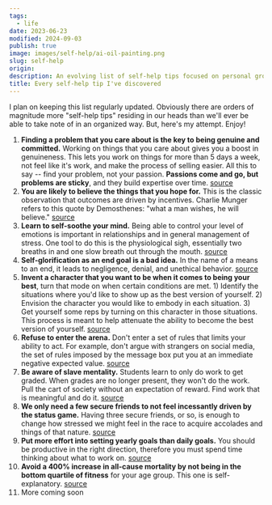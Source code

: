 ```yaml
---
tags:
  - life
date: 2023-06-23
modified: 2024-09-03
publish: true
image: images/self-help/ai-oil-painting.png
slug: self-help
origin: 
description: An evolving list of self-help tips focused on personal growth, productivity, and well-being.
title: Every self-help tip I've discovered
---
```

I plan on keeping this list regularly updated. Obviously there are orders of magnitude more "self-help tips" residing in our heads than we'll ever be able to take note of in an organized way. But, here's my attempt. Enjoy!

1. **Finding a problem that you care about is the key to being genuine and committed.** Working on things that you care about gives you a boost in genuineness. This lets you work on things for more than 5 days a week, not feel like it's work, and make the process of selling easier. All this to say -- find your problem, not your passion. **Passions come and go, but problems are sticky**, and they build expertise over time. [source](https://justinmares.com/how-to-find-meaningful-work/)
2. **You are likely to believe the things that you hope for.** This is the classic observation that outcomes are driven by incentives. Charlie Munger refers to this quote by Demosthenes: "what a man wishes, he will believe." [source](https://www.amazon.com/Charlie-Munger-Complete-Investor-Publishing/dp/0231170998)
3. **Learn to self-soothe your mind.** Being able to control your level of emotions is important in relationships and in general management of stress. One tool to do this is the physiological sigh, essentially two breaths in and one slow breath out through the mouth. [source](https://lexfridman.com/andrew-huberman-3/)
4. **Self-glorification as an end goal is a bad idea.** In the name of a means to an end, it leads to negligence, denial, and unethical behavior. [source](https://www.goodreads.com/book/show/629.Zen_and_the_Art_of_Motorcycle_Maintenance)
5. **Invent a character that you want to be when it comes to being your best**, turn that mode on when certain conditions are met. 1) Identify the situations where you'd like to show up as the best version of yourself. 2) Envision the character you would like to embody in each situation. 3) Get yourself some reps by turning on this character in those situations. This process is meant to help attenuate the ability to become the best version of yourself. [source](https://share.transistor.fm/s/0adf53ff)
6. **Refuse to enter the arena.** Don't enter a set of rules that limits your ability to act. For example, don't argue with strangers on social media, the set of rules imposed by the message box put you at an immediate negative expected value. [source](https://www.goodreads.com/book/show/629.Zen_and_the_Art_of_Motorcycle_Maintenance)
7. **Be aware of slave mentality.** Students learn to only do work to get graded. When grades are no longer present, they won't do the work. Pull the cart of society without an expectation of reward. Find work that is meaningful and do it. [source](https://www.goodreads.com/book/show/629.Zen_and_the_Art_of_Motorcycle_Maintenance)
8. **We only need a few secure friends to not feel incessantly driven by the status game.** Having three secure friends, or so, is enough to change how stressed we might feel in the race to acquire accolades and things of that nature. [source](https://twitter.com/AskYatharth/status/1600214163292270592)
9. **Put more effort into setting yearly goals than daily goals.** You should be productive in the right direction, therefore you must spend time thinking about what to work on. [source](https://blog.samaltman.com/productivity)
10. **Avoid a 400% increase in all-cause mortality by not being in the bottom quartile of fitness** for your age group. This one is self-explanatory. [source](https://sites.libsyn.com/115004/613-peter-attia)
11. More coming soon
